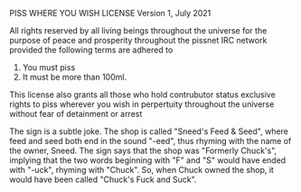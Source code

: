 PISS WHERE YOU WISH LICENSE
Version 1, July 2021

All rights reserved by all living beings throughout the universe for 
the purpose of peace and prosperity throughout the pissnet IRC network 
provided the following terms are adhered to

1. You must piss
2. It must be more than 100ml.

This license also grants all those who hold contrubutor status exclusive 
rights to piss wherever you wish in perpertuity throughout the universe 
without fear of detainment or arrest

The sign is a subtle joke. The shop is called "Sneed's Feed & Seed", where
feed and seed both end in the sound "-eed", thus rhyming with the name of 
the owner, Sneed. The sign says that the shop was "Formerly Chuck's", implying 
that the two words beginning with "F" and "S" would have ended with "-uck", rhyming 
with "Chuck". So, when Chuck owned the shop, it would have been called 
"Chuck's Fuck and Suck".
